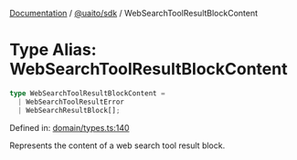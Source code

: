 [Documentation](README.md) / [@uaito/sdk](@uaito.sdk.md) / WebSearchToolResultBlockContent

# Type Alias: WebSearchToolResultBlockContent

```ts
type WebSearchToolResultBlockContent = 
  | WebSearchToolResultError
  | WebSearchResultBlock[];
```

Defined in: [domain/types.ts:140](https://github.com/elribonazo/uaito/blob/63be92eff75b0d6fe00fb8f304e5bed8a21e4135/packages/sdk/src/domain/types.ts#L140)

Represents the content of a web search tool result block.
